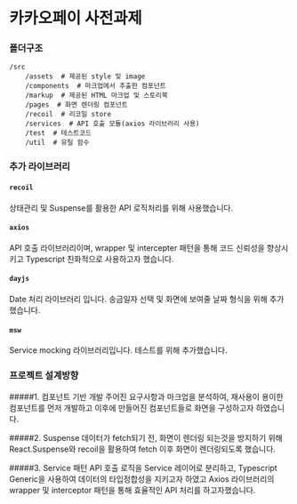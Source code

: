 # 카카오페이 사전과제

### 폴더구조

```
/src
    /assets  # 제공된 style 및 image
    /components  # 마크업에서 추출한 컴포넌트
    /markup  # 제공된 HTML 마크업 및 스토리북
    /pages  # 화면 렌더링 컴포넌트
    /recoil  # 리코일 store
    /services  # API 호출 모듈(axios 라이브러리 사용)
    /test  # 테스트코드
    /util  # 유틸 함수
```

### 추가 라이브러리

#### `recoil`

상태관리 및 Suspense를 활용한 API 로직처리를 위해 사용했습니다.

#### `axios`

API 호출 라이브러리이며, wrapper 및 intercepter 패턴을 통해
코드 신뢰성을 향상시키고 Typescript 친화적으로 사용하고자 했습니다.

#### `dayjs`

Date 처리 라이브러리 입니다. 송금일자 선택 및 화면에 보여줄 날짜 형식을 위해 추가했습니다.

#### `msw`

Service mocking 라이브러리입니다. 테스트를 위해 추가했습니다.

### 프로젝트 설계방향

#####1. 컴포넌트 기반 개발
주어진 요구사항과 마크업을 분석하여, 재사용이 용이한 컴포넌트를 먼저 개발하고
이후에 만들어진 컴포넌트들로 화면을 구성하고자 하였습니다.

#####2. Suspense
데이터가 fetch되기 전, 화면이 렌더링 되는것을 방지하기 위해
React.Suspense와 recoil을 활용하여 fetch 이후 화면이 렌더링되도록 했습니다.

#####3. Service 패턴
API 호출 로직을 Service 레이어로 분리하고,
Typescript Generic을 사용하여 데이터의 타입정합성을 지키고자 하였고
Axios 라이브러리의 wrapper 및 interceptor 패턴을 통해 효율적인 API 처리를 하고자했습니다.
